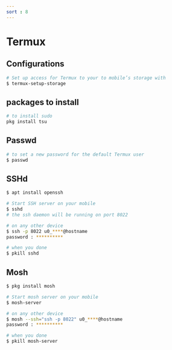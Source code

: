 ```yaml
---
sort : 8
---
```



# Termux 

## Configurations

```bash
# Set up access for Termux to your to mobile’s storage with 
$ termux-setup-storage
```

## packages to install

```bash
# to install sudo 
pkg install tsu
```



## Passwd 

```bash
# to set a new password for the default Termux user
$ passwd 
```



## SSHd

```bash
$ apt install openssh

# Start SSH server on your mobile
$ sshd 
# the ssh daemon will be running on port 8022 

# on any other device 
$ ssh -p 8022 u0_****@hostname 
password : **********

# when you done
$ pkill sshd
```



## Mosh 

```bash
$ pkg install mosh

# Start mosh server on your mobile
$ mosh-server 

# on any other device 
$ mosh --ssh="ssh -p 8022" u0_****@hostname 
password : **********

# when you done
$ pkill mosh-server
```
